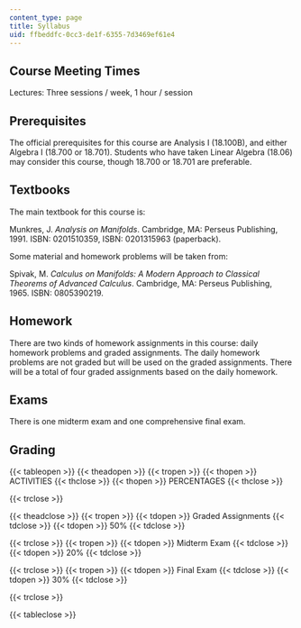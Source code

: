 ```yaml
---
content_type: page
title: Syllabus
uid: ffbeddfc-0cc3-de1f-6355-7d3469ef61e4
---
```


Course Meeting Times
--------------------

Lectures: Three sessions / week, 1 hour / session

Prerequisites
-------------

The official prerequisites for this course are Analysis I (18.100B), and either Algebra I (18.700 or 18.701). Students who have taken Linear Algebra (18.06) may consider this course, though 18.700 or 18.701 are preferable.

Textbooks
---------

The main textbook for this course is:

Munkres, J. _Analysis on Manifolds_. Cambridge, MA: Perseus Publishing, 1991. ISBN: 0201510359, ISBN: 0201315963 (paperback).

Some material and homework problems will be taken from:

Spivak, M. _Calculus on Manifolds: A Modern Approach to Classical Theorems of Advanced Calculus_. Cambridge, MA: Perseus Publishing, 1965. ISBN: 0805390219.

Homework
--------

There are two kinds of homework assignments in this course: daily homework problems and graded assignments. The daily homework problems are not graded but will be used on the graded assignments. There will be a total of four graded assignments based on the daily homework.

Exams
-----

There is one midterm exam and one comprehensive final exam.

Grading
-------

{{< tableopen >}}
{{< theadopen >}}
{{< tropen >}}
{{< thopen >}}
ACTIVITIES
{{< thclose >}}
{{< thopen >}}
PERCENTAGES
{{< thclose >}}

{{< trclose >}}

{{< theadclose >}}
{{< tropen >}}
{{< tdopen >}}
Graded Assignments
{{< tdclose >}}
{{< tdopen >}}
50%
{{< tdclose >}}

{{< trclose >}}
{{< tropen >}}
{{< tdopen >}}
Midterm Exam
{{< tdclose >}}
{{< tdopen >}}
20%
{{< tdclose >}}

{{< trclose >}}
{{< tropen >}}
{{< tdopen >}}
Final Exam
{{< tdclose >}}
{{< tdopen >}}
30%
{{< tdclose >}}

{{< trclose >}}

{{< tableclose >}}